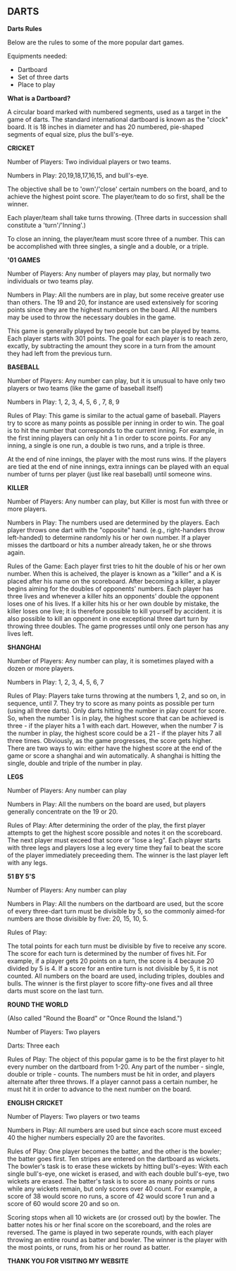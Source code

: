 ## DARTS

**Darts Rules**

Below are the rules to some of the more popular dart games.

Equipments needed:

- Dartboard
- Set of three darts
- Place to play

**What is a Dartboard?**

A circular board marked with numbered segments, used as a target in the game of darts. The standard international dartboard is known as the "clock" board.  It is 18 inches in diameter and has 20 numbered, pie-shaped segments of equal size, plus the bull's-eye.

**CRICKET**

Number of Players: Two individual players or two teams.

Numbers in Play: 20,19,18,17,16,15, and bull's-eye.

The objective shall be to 'own'/'close' certain numbers on the board, and to achieve the highest point score. The player/team to do so first, shall be the winner.

Each player/team shall take turns throwing. (Three darts in succession shall constitute a 'turn'/'Inning'.)

To close an inning, the player/team must score three of a number. This can be accomplished with three singles, a single and a double, or a triple.

**'01 GAMES**

Number of Players: Any number of players may play, but normally two individuals or two teams play.

Numbers in Play: All the numbers are in play, but some receive greater use than others.  The 19 and 20, for instance are used extensively for scoring points since they are the highest numbers on the board.  All the numbers may be used to throw the necessary doubles in the game.

This game is generally played by two people but can be played by teams. Each player starts with 301 points. The goal for each player is to reach zero, excatly, by subtracting the amount they score in a turn from the amount they had left from the previous turn.

**BASEBALL**

Number of Players: Any number can play, but it is unusual to have only two players or two teams (like the game of baseball itself)

Numbers in Play: 1, 2, 3, 4, 5, 6 , 7, 8, 9

Rules of Play: This game is similar to the actual game of baseball. Players try to score as many points as possible per inning in order to win. The goal is to hit the number that corresponds to the current inning. For example, in the first inning players can only hit a 1 in order to score points. For any inning, a single is one run, a double is two runs, and a triple is three.

At the end of nine innings, the player with the most runs wins. If the players are tied at the end of nine innings, extra innings can be played  with an equal number of turns per player (just like real baseball) until someone wins.  

**KILLER**

Number of Players: Any number can play, but Killer is most fun with three or more players.

Numbers in Play: The numbers used are determined by the players.  Each player throws one dart with the "opposite" hand.  (e.g., right-handers throw left-handed) to determine randomly his or her own number.  If a player misses the dartboard or hits a number already taken, he or she throws again.

Rules of the Game:  Each player first tries to hit the double of his or her own number.  When this is acheived, the player is known as a "killer" and a K is placed after his name on the scoreboard.  After becoming a killer, a player begins aiming for the doubles of opponents' numbers.  Each player has three lives and whenever a killer hits an opponents' double the opponent loses one of his lives.  If a killer hits his or her own double by mistake, the killer loses one live; it is therefore possible to kill yourself by accident. it is also possible to kill an opponent in one exceptional three dart turn by throwing three doubles.  The game progresses until only one person has any lives left.

**SHANGHAI**

Number of Players: Any number can play, it is sometimes played with a dozen or more players.

Numbers in Play: 1, 2, 3, 4, 5, 6, 7

Rules of Play:  Players take turns throwing at the numbers 1, 2, and so on, in sequence, until 7. They try to score as many points as possible per turn (using all three darts). Only darts hitting the number in play count for score. So, when the number 1 is in play, the highest score that can be achieved is three - if the player hits a 1 with each dart. However, when the number 7 is the number in play, the highest score could be a 21 - if the player hits 7 all three times. Obviously, as the game progresses, the score gets higher. There are two ways to win: either have the highest score at the end of the game or score a shanghai and win automatically. A shanghai is hitting the single, double and triple of the number in play. 

**LEGS**

Number of Players:  Any number can play

Numbers in Play: All the numbers on the board are used, but players generally concentrate on the 19 or 20. 

Rules of Play: After determining the order of the play, the first player attempts to get the highest score possible and notes it on the scoreboard.  The next player must exceed that score or "lose a leg".  Each player starts with three legs and players lose a leg every time they fail to beat the score of the player immediately preceeding them.  The winner is the last player left with any legs. 

**51 BY 5'S**

Number of Players: Any number can play

Numbers in Play: All the numbers on the dartboard are used, but the score of every three-dart turn must be divisible by 5, so the commonly aimed-for numbers are those divisible by five: 20, 15, 10, 5. 

Rules of Play:

The total points for each turn must be divisible by five to receive any score. The score for each turn is determined by the number of fives hit. For example, if a player gets 20 points on a turn, the score is 4 because 20 divided by 5 is 4. If a score for an entire turn is not divisible by 5, it is not counted. All numbers on the board are used, including triples, doubles and bulls. The winner is the first player to score fifty-one fives and all three darts must score on the last turn. 

**ROUND THE WORLD**

(Also called "Round the Board" or "Once Round the Island.")

Number of Players: Two players

Darts: Three each

Rules of Play:  The object of this popular game is to be the first player to hit every number on the dartboard from 1-20. Any part of the number - single, double or triple - counts. The numbers must be hit in order, and players alternate after three throws. If a player cannot pass a certain number, he must hit it in order to advance to the next number on the board. 

**ENGLISH CRICKET**

Number of Players: Two players or two teams

Numbers in Play:  All numbers are used but since each score must exceed 40 the higher numbers especially 20 are the favorites.

Rules of Play:  One player becomes the batter, and the other is the bowler; the batter goes first. Ten stripes are entered on the dartboard as wickets. The bowler's task is to erase these wickets by hitting bull's-eyes: With each single bull's-eye, one wicket is erased, and with each double bull's-eye, two wickets are erased. The batter's task is to score as many points or runs while any wickets remain, but only scores over 40 count. For example, a score of 38 would score no runs, a score of 42 would score 1 run and a score of 60 would score 20 and so on. 

Scoring stops when all 10 wickets are (or crossed out) by the bowler. The batter notes his or her final score on the scoreboard, and the roles are reversed. The game is played in two seperate rounds, with each player throwing an entire round as batter and bowler. The winner is the player with the most points, or runs, from his or her round as batter. 


**THANK YOU FOR VISITING MY WEBSITE**
